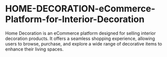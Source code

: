 # HOME-DECORATION-eCommerce-Platform-for-Interior-Decoration
Home Decoration is an eCommerce platform designed for selling interior decoration products. It offers a seamless shopping experience, allowing users to browse, purchase, and explore a wide range of decorative items to enhance their living spaces.
